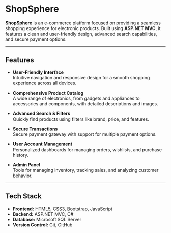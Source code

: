 # ShopSphere
**ShopSphere** is an e-commerce platform focused on providing a seamless shopping experience for electronic products. Built using **ASP.NET MVC**, it features a clean and user-friendly design, advanced search capabilities, and secure payment options.  

---

## Features  

- **User-Friendly Interface**  
  Intuitive navigation and responsive design for a smooth shopping experience across all devices.  

- **Comprehensive Product Catalog**  
  A wide range of electronics, from gadgets and appliances to accessories and components, with detailed descriptions and images.  

- **Advanced Search & Filters**  
  Quickly find products using filters like brand, price, and features.  

- **Secure Transactions**  
  Secure payment gateway with support for multiple payment options.  

- **User Account Management**  
  Personalized dashboards for managing orders, wishlists, and purchase history.  

- **Admin Panel**  
  Tools for managing inventory, tracking sales, and analyzing customer behavior.  

---

## Tech Stack  

- **Frontend:** HTML5, CSS3, Bootstrap, JavaScript
- **Backend:** ASP.NET MVC, C#  
- **Database:** Microsoft SQL Server  
- **Version Control:** Git, GitHub  
